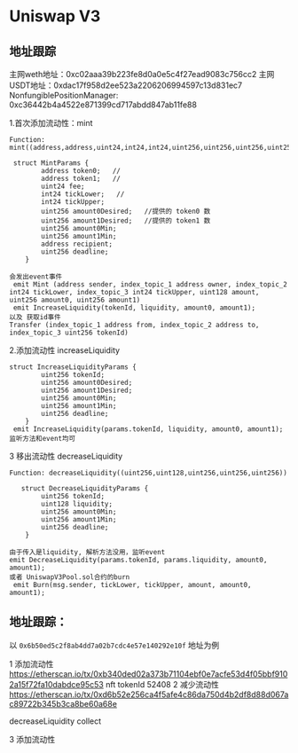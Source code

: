 # Uniswap V3
## 地址跟踪

 主网weth地址：0xc02aaa39b223fe8d0a0e5c4f27ead9083c756cc2
 主网USDT地址：0xdac17f958d2ee523a2206206994597c13d831ec7
 NonfungiblePositionManager: 0xc36442b4a4522e871399cd717abdd847ab11fe88

1.首次添加流动性：mint
```
Function: mint((address,address,uint24,int24,int24,uint256,uint256,uint256,uint256,address,uint256))

 struct MintParams {
        address token0;   //
        address token1;   //
        uint24 fee;
        int24 tickLower;   //
        int24 tickUpper;
        uint256 amount0Desired;   //提供的 token0 数
        uint256 amount1Desired;   //提供的 token1 数
        uint256 amount0Min;
        uint256 amount1Min;
        address recipient;
        uint256 deadline;
    }

会发出event事件
 emit Mint (address sender, index_topic_1 address owner, index_topic_2 int24 tickLower, index_topic_3 int24 tickUpper, uint128 amount, uint256 amount0, uint256 amount1)
 emit IncreaseLiquidity(tokenId, liquidity, amount0, amount1);
以及 获取id事件
Transfer (index_topic_1 address from, index_topic_2 address to, index_topic_3 uint256 tokenId)
```
2.添加流动性 increaseLiquidity
```
struct IncreaseLiquidityParams {
        uint256 tokenId;
        uint256 amount0Desired;
        uint256 amount1Desired;
        uint256 amount0Min;
        uint256 amount1Min;
        uint256 deadline;
    }
 emit IncreaseLiquidity(params.tokenId, liquidity, amount0, amount1);
监听方法和event均可
```

3 移出流动性 decreaseLiquidity
```
Function: decreaseLiquidity((uint256,uint128,uint256,uint256,uint256))
 
   struct DecreaseLiquidityParams {
        uint256 tokenId;
        uint128 liquidity;
        uint256 amount0Min;
        uint256 amount1Min;
        uint256 deadline;
    }

由于传入是liquidity, 解析方法没用，监听event
emit DecreaseLiquidity(params.tokenId, params.liquidity, amount0, amount1);
或者 UniswapV3Pool.sol合约的burn  
 emit Burn(msg.sender, tickLower, tickUpper, amount, amount0, amount1);

```

## 地址跟踪：
以 `0x6b50ed5c2f8ab4dd7a02b7cdc4e57e140292e10f` 地址为例

1  添加流动性
https://etherscan.io/tx/0xb340ded02a373b71104ebf0e7acfe53d4f05bbf9102a15f72fa10dabdce95c53
nft tokenId 52408
2 减少流动性
https://etherscan.io/tx/0xd6b52e256ca4f5afe4c86da750d4b2df8d88d067ac89722b345b3ca8be60a68e

decreaseLiquidity
collect

3 添加流动性


